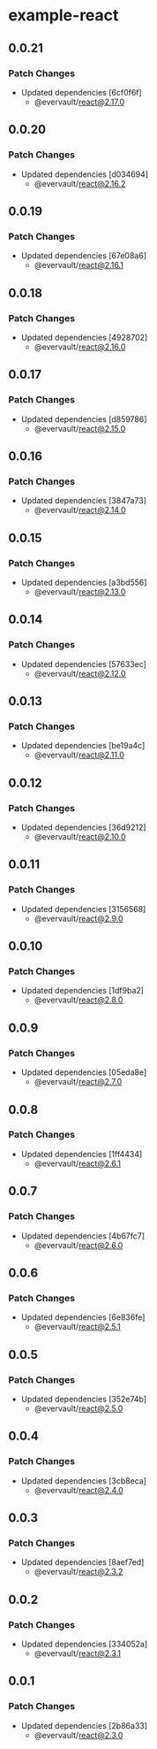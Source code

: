# example-react

## 0.0.21

### Patch Changes

- Updated dependencies [6cf0f6f]
  - @evervault/react@2.17.0

## 0.0.20

### Patch Changes

- Updated dependencies [d034694]
  - @evervault/react@2.16.2

## 0.0.19

### Patch Changes

- Updated dependencies [67e08a6]
  - @evervault/react@2.16.1

## 0.0.18

### Patch Changes

- Updated dependencies [4928702]
  - @evervault/react@2.16.0

## 0.0.17

### Patch Changes

- Updated dependencies [d859786]
  - @evervault/react@2.15.0

## 0.0.16

### Patch Changes

- Updated dependencies [3847a73]
  - @evervault/react@2.14.0

## 0.0.15

### Patch Changes

- Updated dependencies [a3bd556]
  - @evervault/react@2.13.0

## 0.0.14

### Patch Changes

- Updated dependencies [57633ec]
  - @evervault/react@2.12.0

## 0.0.13

### Patch Changes

- Updated dependencies [be19a4c]
  - @evervault/react@2.11.0

## 0.0.12

### Patch Changes

- Updated dependencies [36d9212]
  - @evervault/react@2.10.0

## 0.0.11

### Patch Changes

- Updated dependencies [3156568]
  - @evervault/react@2.9.0

## 0.0.10

### Patch Changes

- Updated dependencies [1df9ba2]
  - @evervault/react@2.8.0

## 0.0.9

### Patch Changes

- Updated dependencies [05eda8e]
  - @evervault/react@2.7.0

## 0.0.8

### Patch Changes

- Updated dependencies [1ff4434]
  - @evervault/react@2.6.1

## 0.0.7

### Patch Changes

- Updated dependencies [4b67fc7]
  - @evervault/react@2.6.0

## 0.0.6

### Patch Changes

- Updated dependencies [6e836fe]
  - @evervault/react@2.5.1

## 0.0.5

### Patch Changes

- Updated dependencies [352e74b]
  - @evervault/react@2.5.0

## 0.0.4

### Patch Changes

- Updated dependencies [3cb8eca]
  - @evervault/react@2.4.0

## 0.0.3

### Patch Changes

- Updated dependencies [8aef7ed]
  - @evervault/react@2.3.2

## 0.0.2

### Patch Changes

- Updated dependencies [334052a]
  - @evervault/react@2.3.1

## 0.0.1

### Patch Changes

- Updated dependencies [2b86a33]
  - @evervault/react@2.3.0
